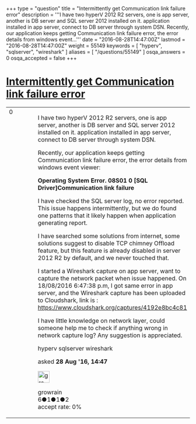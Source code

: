 +++
type = "question"
title = "Intermittently get Communication link failure error"
description = '''I have two hyperV 2012 R2 servers, one is app server, another is DB server and SQL server 2012 installed on it. application installed in app server, connect to DB server through system DSN. Recently, our application keeps getting Communication link failure error, the error details from windows event...'''
date = "2016-08-28T14:47:00Z"
lastmod = "2016-08-28T14:47:00Z"
weight = 55149
keywords = [ "hyperv", "sqlserver", "wireshark" ]
aliases = [ "/questions/55149" ]
osqa_answers = 0
osqa_accepted = false
+++

<div class="headNormal">

# [Intermittently get Communication link failure error](/questions/55149/intermittently-get-communication-link-failure-error)

</div>

<div id="main-body">

<div id="askform">

<table id="question-table" style="width:100%;"><colgroup><col style="width: 50%" /><col style="width: 50%" /></colgroup><tbody><tr class="odd"><td style="width: 30px; vertical-align: top"><div class="vote-buttons"><div id="post-55149-score" class="post-score" title="current number of votes">0</div><div id="favorite-count" class="favorite-count"></div></div></td><td><div id="item-right"><div class="question-body"><p>I have two hyperV 2012 R2 servers, one is app server, another is DB server and SQL server 2012 installed on it. application installed in app server, connect to DB server through system DSN.</p><p>Recently, our application keeps getting Communication link failure error, the error details from windows event viewer:</p><p><strong>Operating System Error. 08S01 0 [SQL Driver]Communication link failure</strong></p><p>I have checked the SQL server log, no error reported. This issue happens intermittently, but we do found one patterns that it likely happen when application generating report.</p><p>I have searched some solutions from internet, some solutions suggest to disable TCP chimney Offload feature, but this feature is already disabled in server 2012 R2 by default, and we never touched that.</p><p>I started a Wireshark capture on app server, want to capture the network packet when issue happened. On 18/08/2016 6:47:38 p.m, I got same error in app server, and the Wireshark capture has been uploaded to Cloudshark, link is : <a href="https://www.cloudshark.org/captures/4192e8bc4c81">https://www.cloudshark.org/captures/4192e8bc4c81</a></p><p>I have little knowledge on network layer, could someone help me to check if anything wrong in network capture log? Any suggestion is appreciated.</p></div><div id="question-tags" class="tags-container tags">hyperv sqlserver wireshark</div><div id="question-controls" class="post-controls"></div><div class="post-update-info-container"><div class="post-update-info post-update-info-user"><p>asked <strong>28 Aug '16, 14:47</strong></p><img src="https://secure.gravatar.com/avatar/e0ea91a217fb8aa32b95a5e097d11c42?s=32&amp;d=identicon&amp;r=g" class="gravatar" width="32" height="32" alt="growrain&#39;s gravatar image" /><p>growrain<br />
<span class="score" title="6 reputation points">6</span><span title="1 badges"><span class="badge1">●</span><span class="badgecount">1</span></span><span title="1 badges"><span class="silver">●</span><span class="badgecount">1</span></span><span title="2 badges"><span class="bronze">●</span><span class="badgecount">2</span></span><br />
<span class="accept_rate" title="Rate of the user&#39;s accepted answers">accept rate:</span> <span title="growrain has no accepted answers">0%</span></p></div></div><div id="comments-container-55149" class="comments-container"></div><div id="comment-tools-55149" class="comment-tools"></div><div class="clear"></div><div id="comment-55149-form-container" class="comment-form-container"></div><div class="clear"></div></div></td></tr></tbody></table>

</div>

</div>

